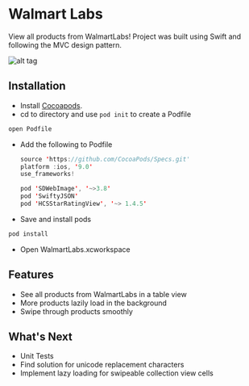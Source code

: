 # Walmart Labs
View all products from WalmartLabs! Project was built using Swift and following the MVC design pattern.

![alt tag](https://github.com/charleshkang/WalmartLabs/blob/master/walmartlabs_demo.gif)

## Installation
- Install [Cocoapods](http://guides.cocoapods.org/using/getting-started.html#installation).
- cd to directory and use `pod init` to create a Podfile

```swift
open Podfile
```
- Add the following to Podfile
  ```swift
  source 'https://github.com/CocoaPods/Specs.git'
  platform :ios, '9.0'
  use_frameworks!

  pod 'SDWebImage', '~>3.8'
  pod 'SwiftyJSON'
  pod 'HCSStarRatingView', '~> 1.4.5'
  ```
- Save and install pods
```swift
pod install
```
- Open WalmartLabs.xcworkspace

## Features
- See all products from WalmartLabs in a table view
- More products lazily load in the background
- Swipe through products smoothly

## What's Next
- Unit Tests
- Find solution for  unicode replacement characters
- Implement lazy loading for swipeable collection view cells
